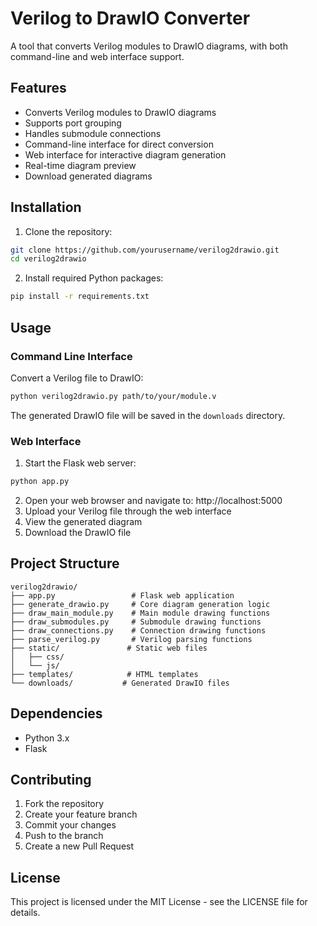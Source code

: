 # Verilog to DrawIO Converter

A tool that converts Verilog modules to DrawIO diagrams, with both command-line and web interface support.

## Features

- Converts Verilog modules to DrawIO diagrams
- Supports port grouping
- Handles submodule connections
- Command-line interface for direct conversion
- Web interface for interactive diagram generation
- Real-time diagram preview
- Download generated diagrams

## Installation

1. Clone the repository:
```bash
git clone https://github.com/yourusername/verilog2drawio.git
cd verilog2drawio
```

2. Install required Python packages:
```bash
pip install -r requirements.txt
```

## Usage

### Command Line Interface

Convert a Verilog file to DrawIO:
```bash
python verilog2drawio.py path/to/your/module.v
```

The generated DrawIO file will be saved in the `downloads` directory.

### Web Interface

1. Start the Flask web server:
```bash
python app.py
```
2. Open your web browser and navigate to: http://localhost:5000
3. Upload your Verilog file through the web interface
4. View the generated diagram
5. Download the DrawIO file

## Project Structure

```
verilog2drawio/
├── app.py                 # Flask web application
├── generate_drawio.py     # Core diagram generation logic
├── draw_main_module.py    # Main module drawing functions
├── draw_submodules.py     # Submodule drawing functions
├── draw_connections.py    # Connection drawing functions
├── parse_verilog.py       # Verilog parsing functions
├── static/               # Static web files
│   ├── css/
│   └── js/
├── templates/            # HTML templates
└── downloads/           # Generated DrawIO files
```

## Dependencies

- Python 3.x
- Flask

## Contributing

1. Fork the repository
2. Create your feature branch
3. Commit your changes
4. Push to the branch
5. Create a new Pull Request

## License

This project is licensed under the MIT License - see the LICENSE file for details.
